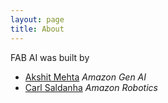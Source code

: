 ```yaml
---
layout: page
title: About
---
```


<p class="message">
  FAB AI was built by
</p>

* <a href="https://www.linkedin.com/in/akshitmehta/">Akshit Mehta</a> _Amazon Gen AI_
* <a href="https://www.linkedin.com/in/carlsaldanha/">Carl Saldanha</a> _Amazon Robotics_

